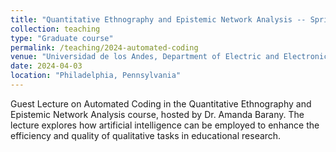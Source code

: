 ```yaml
---
title: "Quantitative Ethnography and Epistemic Network Analysis -- Spring 2024"
collection: teaching
type: "Graduate course"
permalink: /teaching/2024-automated-coding
venue: "Universidad de los Andes, Department of Electric and Electronic Engineering"
date: 2024-04-03
location: "Philadelphia, Pennsylvania"
---
```

Guest Lecture on Automated Coding in the Quantitative Ethnography and Epistemic Network Analysis course, hosted by Dr. Amanda Barany. The lecture explores how artificial intelligence can be employed to enhance the efficiency and quality of qualitative tasks in educational research.
